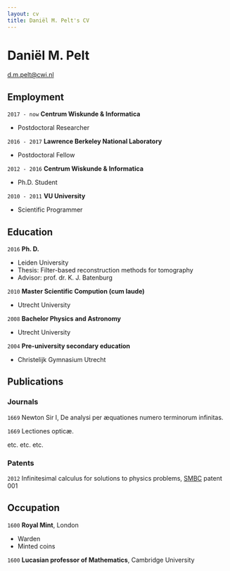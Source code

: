 ```yaml
---
layout: cv
title: Daniël M. Pelt's CV
---
```

# Daniël M. Pelt

<div id="webaddress">
<a href="d.m.pelt@cwi.nl">d.m.pelt@cwi.nl</a>
</div>

## Employment

`2017 - now`
__Centrum Wiskunde & Informatica__

- Postdoctoral Researcher

`2016 - 2017`
__Lawrence Berkeley National Laboratory__

- Postdoctoral Fellow

`2012 - 2016`
__Centrum Wiskunde & Informatica__

- Ph.D. Student

`2010 - 2011`
__VU University__

- Scientific Programmer

## Education

`2016`
__Ph. D.__

- Leiden University
- Thesis: Filter-based reconstruction methods for tomography
- Advisor: prof. dr. K. J. Batenburg

`2010`
__Master Scientific Compution (cum laude)__

- Utrecht University

`2008`
__Bachelor Physics and Astronomy__

- Utrecht University

`2004`
__Pre-university secondary education__

- Christelijk Gymnasium Utrecht


## Publications

<!-- A list is also available [online](http://scholar.google.co.uk/citations?user=LTOTl0YAAAAJ) -->

### Journals

`1669`
Newton Sir I, De analysi per æquationes numero terminorum infinitas. 

`1669`
Lectiones opticæ.

etc. etc. etc.

### Patents

`2012`
Infinitesimal calculus for solutions to physics problems, [SMBC](http://www.techdirt.com/articles/20121011/09312820678/if-patents-had-been-around-time-newton.shtml) patent 001


## Occupation

`1600`
__Royal Mint__, London

- Warden
- Minted coins

`1600`
__Lucasian professor of Mathematics__, Cambridge University



<!-- ### Footer

Last updated: July 2019 -->


